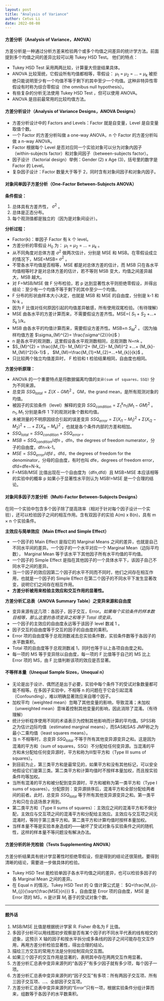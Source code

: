```yaml
---
layout: post
title: "Analysis of Variance"
author: Cetus Li
date: 2022-08-08
---
```

#### **方差分析（Analysis of Variance，ANOVA）**
方差分析是一种通过分析方差来检验两个或多个均值之间差异的统计学方法。前面提到多个均值之间的差异比较可以用 Tukey HSD Test。
他们的特点：
- Tukey HSD Test 采用两两比较，计算量大但是结果具体。
- ANOVA 比较笼统，它假设所有均值都相等，零假设： $\mu_{1}$ = $\mu_{2}$ = ... = $\mu_{k}$ 被拒绝只能说明至少有一个均值不等于剩下的其中至少一个均值。这种非特异性零假设有时称为综合零假设（the omnibus null hypothesis）。
- 有些复杂的分析无法使用 Tukey HSD Test ，但可以使用 ANOVA。
- ANOVA 是目前最常用的比较均值方法。

#### **方差分析设计（Analysis of Variance Designs，ANOVA Designs）**
- 方差分析设计中的 Factors and Levels：Factor 就是自变量，Level 是自变量取值个数。
- 一个 Factor 的方差分析叫做 a one-way ANOVA，n 个 Factor 的方差分析叫做 a n-way ANOVA。
- Factor 根据每个 Level 是否对应同一个实验对象可以分为对象内因子（within-subjects factor）和对象间因子（between-subjects factor）。
- 因子设计（factorial design）举例：Gender (2) x Age (3)，括号里的数字是 Factor 的 Level。
- 复杂因子设计：Factor 数量大于等于 2，同时含有对象间因子和对象内因子。

#### **对象间单因子方差分析（One-Factor Between-Subjects ANOVA）**
**条件假设：**
1. 总体具有方差齐性， $\sigma ^{2}$ 。
2. 总体是正态分布。
3. 每个观测值都是独立的（因为是对象间设计）。

**分析过程：**
- Factor(k)：单因子 Factor 有 k 个 level。
- 方差分析的零假设 $H_{0}$ 为： $\mu_{1}$ = $\mu_{2}$ = ... = $\mu_{k}$ 。
- 从不同角度对总体方差 $\sigma^{2}$ 做两次估计，分别是 MSE 和 MSB。在零假设成立的情况下，MSE=MSB= $\sigma^{2}$ 。
- 不管各水平均值是否相等，MSE 都是对总体方差的估计，而 MSB 只在各水平均值相等时才是对总体方差的估计，若不等则 MSB 变大，均值之间差异越大，MSB 越大。
- 对 F=MSB/MSE 做 F 分布检验，若 p 达到显著性水平则拒绝零假设，并得出结论：至少有一个均值不等于剩下的其中至少一个均值。
- F 分布的形状由样本大小决定，也就是 MSB 和 MSE 的自由度，分别是 k-1 和 N-k 。
- 因为 F 比值对任何原因引起的均值差异敏感，所有使用双尾检验。（有待理解）
- MSE 由各水平的方差计算而来，不需要假设方差齐性。MSE=( $S_{1}$ + $S_{2}$ +...+ $S_{k}$ )/k。
- MSB 由各水平的均值计算而来，需要假设方差齐性。MSB=n $S_{M}^{2}$ 。（因为抽样均值方差 $\sigma_{M}^{2}= \frac{\sigma^{2}}{n}$ ）
- n 是各水平的观测数，这里假设各水平观测数相同，总观测数 N=nk 。
- $S_{M}^{2} = \frac{(M_{1}- M_{M})^2+ (M_{2}- M_{M})^2 +...+ (M_{k}- M_{M})^2}{k-1}$ ， $M_{M}=\frac{M_{1}+M_{2}+...+M_{k}}{k}$ 。
- 只比较两个独立均值差异时， F 检验和 t 检验结果相同，自由度也相同。 

**方差分析原理：**
- ANOVA 的一个重要特点是将数据偏离均值的`变异(sum of squares，SSQ)` 分为不同来源。
- 总变异 $SSQ_{total} = \Sigma (X-GM)^2$  。GM，the grand mean，是所有观测对象的均值。
- 被因子的实验条件（level）解释的变异 $SSQ_{condition} = \Sigma_{1}^{k} n_{1}(M_{1}-GM)^2$ 。 $n_{1},M_{1}$ 分别是条件 1 下的观测对象个数和均值。
- 未被测量的不明原因综合引起的误差变异 $SSQ_{error} = \Sigma(X_{i1}-M_{1})^2+\Sigma(X_{i2}-M_{2})^2+...+\Sigma(X_{ik}-M_{k})^2$ ，也就是各个条件内部的方差和相加。
- $SSQ_{total} = SSQ_{condition} + SSQ_{error}$ 。
- $MSB = SSQ_{condition}/dfn$ 。dfn，the degrees of freedom numerator，分子的自由度，dfn=k-1。
- $MSE = SSQ_{error}/dfd$ 。dfd，the degrees of freedom for the denominator，分母的自由度，有时也叫 dfe，degrees of freedom error，dfd=dfe=N-k。
- F=MSB/MSE 比值出现在一个自由度为（dfn,dfd）且 MSB=MSE 本应该相等的实验中的概率 p 如果小于显著性水平则认为 MSB!=MSE 是一个合理的结论。

#### **对象间多因子方差分析（Multi-Factor Between-Subjects Designs）**
在同一个实验中包含多个因子除了提高效率（相对于针对每个因子设计一个实验），还可以检验因子之间的相互作用。含有双因子的实验 A(m) x B(n)，具有 m $\times$ n 个实验条件。

**主效应与简单效应（Main Effect and Simple Effect）**
- 一个因子的 Main Effect 是指它的 Marginal Means 之间的差异，也就是自己不同水平间的差异。一个因子的一个水平对应一个 Marginal Mean（边际平均数）， Marginal Mean 等于该水平下其他因子所有水平均值的平均值。
- 一个因子的 Simple Effect 是指在其他因子的一个具体水平下，该因子自己不同水平之间的差异。
- 当一个因子的效应因第二个因子的水平不同而不同时，他们之间存在相互作用，也就是一个因子的 Simple Effect 在第二个因子的不同水平下发生显著改变，说明它们之间存在相互作用。
- **方差分析被用来检验主效应和交互作用的显著性。**

**方差分析汇总表（ANOVA Summary Table）之变异来源和自由度**
- 变异来源有这几项：各因子，因子交互，Error。*如果每个实验条件的样本数目相等，那么这里的各项变异之和等于 Total 项变异。*
- 一个因子的主效应的自由度永远等于该因子 level 数减 1 。
- 因子交互的自由度等于交互的因子的自由度的乘积。
- Error 项的自由度等于总观测数减去总实验条件数，实验条件数等于各因子的水平数乘积。
- Total 项的自由度等于总观测数减 1，同时也等于以上各项自由度之和。
- 每一项的 MS 等于变异除以自由度，每一项的 F 比值等于自己的 MS 比上 Error 项的 MS，由 F 比值判断该项的效应是否显著。

#### **不等样本量（Unequal Sample Sizes，Unequal n）**
- 无论是出于设计、偶然还是出于必要，实验中每个条件下的受试对象数量都可能不相等。在多因子实验中，不相等 n 的问题在于它会引起混淆（Confounding），难以明确显著效应来自哪个因子。
- 加权平均（weighted mean）忽略了其他变量的影响，导致混淆；未加权（unweighted mean）意味着控制其他变量的影响，因此消除了混淆。（有待理解）
- 统计分析程序使用不同的术语表示为控制其他影响而计算的平均值。SPSS称之为估计边际均值（estimated marginal means），而SAS和SAS JMP称之为最小二乘均值（least squares means）。
- 当 n 不相等时，总变异 $SSQ_{total}$ 不等于所有其他变异源变异之和。这是因为混淆的平方和（sum of squares，SSQ）不分配给任何变异源。当混淆的平方和未分配给任何变异源时，平方和称为III型平方和（Type III sums of squares）。
- 到目前为止，第三类平方和是最常见的，如果平方和没有其他标记，可以安全地假设它们是第三类。第二类平方和计算均值时不按样本量加权，而且按实验条件均等加权。
- 当所有混淆的平方和被分配到变异源时，平方和被称为第一类平方和（Type I sums of squares）。分配原则：变异源排序后，混淆平方和全部分配给两者间的前者。此时，总变异 $SSQ_{total}$ 等于所有其他变异源变异之和。第一类平方和只在合适场景才用到。
- 第二类平方和（Type II sums of squares）：主效应之间的混淆平方和不做分配，主效应与交互项之间的混淆平方和分配给主效应。主效应与交互项之间无混淆时，等同于第三类平方和。第二类平方和计算均值时按样本量加权。
- 当样本量不等是实验本身造成的——破坏了受试对象与实验条件之间的随机性，这样的样本量不等问题没有解决办法。

#### **方差分析的补充检验（Tests Supplementing ANOVA）**
方差分析结果具有统计学显著性时拒绝零假设，但是得到的结论还很笼统。要得到清晰的结论，需要进一步做具体的检验。
- Tukey HSD Test 能检验单因子各水平均值之间的差异，也可以检验多因子的各 Marginal Mean 之间的差异。
- 在 Equal n 的情况，Tukey HSD Test 的 Q 值计算公式是： $Q=\frac{M_{i}-M_{j}}{\sqrt{\frac{MSE}{n}}} $ 。自由度是 Error 项的自由度，MSE 是 Error 项的 MS，n 是计算 $M_{i}$ 基于的受试对象个数。


-------
#### **题外话**
1. MSB/MSE 比值是根据统计学家 R. Fisher 命名为 F 比值。
2. 多因子分析可以用线图初步观察是否有某个因子的不同水平代表的线有相交的迹象，这预示 X 轴的因子和按水平拆分成多条线的因子之间可能存在交互作用，再用方差分析检验显著性，得出合理的结论。
3. 描绘三方交互的常用方法是分别绘制双向交互图。
4. 如果三个因子的交互作用是显著的，表明其中存在两两交互作用显著。
5. 方差分析汇总表中变异来源列的“各因子”有多少因子就有多少项，每个因子一项。
6. 方差分析汇总表中变异来源列的“因子交互”有多项：所有两因子交互项、所有三因子交互项、...、全部因子交互项。
7. 方差分析汇总表中变异来源列的“Error”只有一项，根据实验条件分组计算而来，组数等于各因子的水平数乘积。
